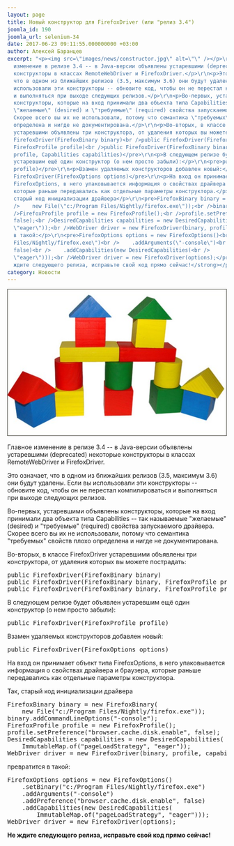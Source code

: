 ```yaml
---
layout: page
title: Новый конструктор для FirefoxDriver (или "релиз 3.4")
joomla_id: 190
joomla_url: selenium-34
date: 2017-06-23 09:11:55.000000000 +03:00
author: Алексей Баранцев
excerpt: "<p><img src=\"images/news/constructor.jpg\" alt=\"\" /></p>\r\n<p>Главное
  изменение в релизе 3.4 -- в Java-версии объявлены устаревшими (deprecated) некоторые
  конструкторы в классах RemoteWebDriver и FirefoxDriver.</p>\r\n<p>Это означает,
  что в одном из ближайших релизов (3.5, максимум 3.6) они будут удалены. Если вы
  использовали эти конструкторы -- обновите код, чтобы он не перестал компилироваться
  и выполняться при выходе следующих релизов.</p>\r\n<p>Во-первых, устаревшими объявлены
  конструкторы, которые на вход принимали два объекта типа Capabilities -- так называемые
  \"желаемые\" (desired) и \"требуемые\" (required) свойства запускаемого драйвера.
  Скорее всего вы их не использовали, потому что семантика \"требуемых\" свойств плохо
  определена и нигде не документирована.</p>\r\n<p>Во-вторых, в классе FirefoxDriver
  устаревшими объявлены три конструктора, от удаления которых вы можете пострадать:</p>\r\n<pre>public
  FirefoxDriver(FirefoxBinary binary)<br />public FirefoxDriver(FirefoxBinary binary,
  FirefoxProfile profile)<br />public FirefoxDriver(FirefoxBinary binary, FirefoxProfile
  profile, Capabilities capabilities)</pre>\r\n<p>В следующем релизе будет объявлен
  устаревшим ещё один конструктор (о нем просто забыли):</p>\r\n<pre>public FirefoxDriver(FirefoxProfile
  profile)</pre>\r\n<p>Взамен удаляемых конструкторов добавлен новый:</p>\r\n<pre>public
  FirefoxDriver(FirefoxOptions options)</pre>\r\n<p>На вход он принимает объект типа
  FirefoxOptions, в него упаковывается информация о свойствах драйвера и браузера,
  которые раньше передавались как отдельные параметры конструктора.</p>\r\n<p>Так,
  старый код инициализации драйвера</p>\r\n<pre>FirefoxBinary binary = new FirefoxBinary(<br
  />    new File(\"c:/Program Files/Nightly/firefox.exe\"));<br />binary.addCommandLineOptions(\"-console\");<br
  />FirefoxProfile profile = new FirefoxProfile();<br />profile.setPreference(\"browser.cache.disk.enable\",
  false);<br />DesiredCapabilities capabilities = new DesiredCapabilities(<br />    ImmutableMap.of(\"pageLoadStrategy\",
  \"eager\"));<br />WebDriver driver = new FirefoxDriver(binary, profile, capabilities);</pre>\r\n<p>превратится
  в такой:</p>\r\n<pre>FirefoxOptions options = new FirefoxOptions()<br />    .setBinary(\"c:/Program
  Files/Nightly/firefox.exe\")<br />    .addArguments(\"-console\")<br />    .addPreference(\"browser.cache.disk.enable\",
  false)<br />    .addCapabilities(new DesiredCapabilities(<br />        ImmutableMap.of(\"pageLoadStrategy\",
  \"eager\")));<br />WebDriver driver = new FirefoxDriver(options);</pre>\r\n<p><strong>Не
  ждите следующего релиза, исправьте свой код прямо сейчас!</strong></p>"
category: Новости
---
```

<p><img src="images/news/constructor.jpg" alt="" /></p>
<p>Главное изменение в релизе 3.4 -- в Java-версии объявлены устаревшими (deprecated) некоторые конструкторы в классах RemoteWebDriver и FirefoxDriver.</p>
<p>Это означает, что в одном из ближайших релизов (3.5, максимум 3.6) они будут удалены. Если вы использовали эти конструкторы -- обновите код, чтобы он не перестал компилироваться и выполняться при выходе следующих релизов.</p>
<p>Во-первых, устаревшими объявлены конструкторы, которые на вход принимали два объекта типа Capabilities -- так называемые "желаемые" (desired) и "требуемые" (required) свойства запускаемого драйвера. Скорее всего вы их не использовали, потому что семантика "требуемых" свойств плохо определена и нигде не документирована.</p>
<p>Во-вторых, в классе FirefoxDriver устаревшими объявлены три конструктора, от удаления которых вы можете пострадать:</p>
<pre>public FirefoxDriver(FirefoxBinary binary)<br />public FirefoxDriver(FirefoxBinary binary, FirefoxProfile profile)<br />public FirefoxDriver(FirefoxBinary binary, FirefoxProfile profile, Capabilities capabilities)</pre>
<p>В следующем релизе будет объявлен устаревшим ещё один конструктор (о нем просто забыли):</p>
<pre>public FirefoxDriver(FirefoxProfile profile)</pre>
<p>Взамен удаляемых конструкторов добавлен новый:</p>
<pre>public FirefoxDriver(FirefoxOptions options)</pre>
<p>На вход он принимает объект типа FirefoxOptions, в него упаковывается информация о свойствах драйвера и браузера, которые раньше передавались как отдельные параметры конструктора.</p>
<p>Так, старый код инициализации драйвера</p>
<pre>FirefoxBinary binary = new FirefoxBinary(<br />    new File("c:/Program Files/Nightly/firefox.exe"));<br />binary.addCommandLineOptions("-console");<br />FirefoxProfile profile = new FirefoxProfile();<br />profile.setPreference("browser.cache.disk.enable", false);<br />DesiredCapabilities capabilities = new DesiredCapabilities(<br />    ImmutableMap.of("pageLoadStrategy", "eager"));<br />WebDriver driver = new FirefoxDriver(binary, profile, capabilities);</pre>
<p>превратится в такой:</p>
<pre>FirefoxOptions options = new FirefoxOptions()<br />    .setBinary("c:/Program Files/Nightly/firefox.exe")<br />    .addArguments("-console")<br />    .addPreference("browser.cache.disk.enable", false)<br />    .addCapabilities(new DesiredCapabilities(<br />        ImmutableMap.of("pageLoadStrategy", "eager")));<br />WebDriver driver = new FirefoxDriver(options);</pre>
<p><strong>Не ждите следующего релиза, исправьте свой код прямо сейчас!</strong></p>
